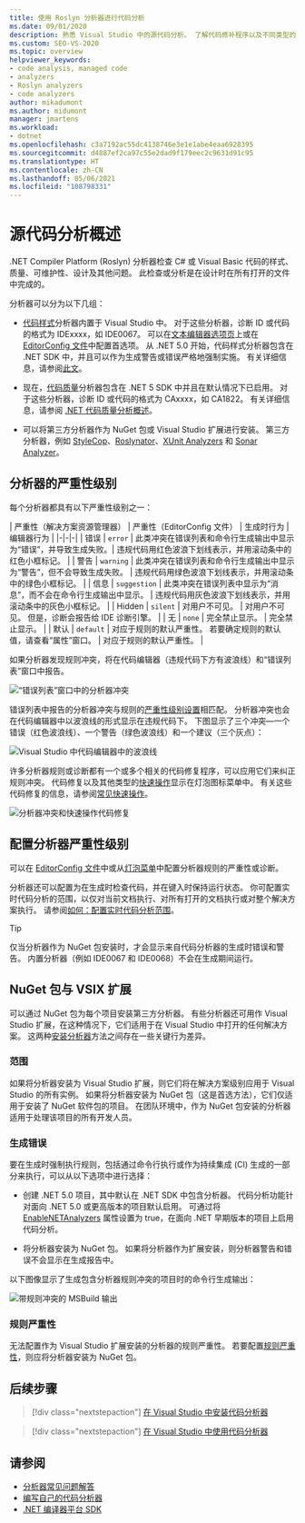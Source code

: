 ```yaml
---
title: 使用 Roslyn 分析器进行代码分析
ms.date: 09/01/2020
description: 熟悉 Visual Studio 中的源代码分析。 了解代码修补程序以及不同类型的分析器和严重性级别。
ms.custom: SEO-VS-2020
ms.topic: overview
helpviewer_keywords:
- code analysis, managed code
- analyzers
- Roslyn analyzers
- code analyzers
author: mikadumont
ms.author: midumont
manager: jmartens
ms.workload:
- dotnet
ms.openlocfilehash: c3a7192ac55dc4138746e3e1e1abe4eaa6928395
ms.sourcegitcommit: d4887ef2ca97c55e2dad9f179eec2c9631d91c95
ms.translationtype: HT
ms.contentlocale: zh-CN
ms.lasthandoff: 05/06/2021
ms.locfileid: "108798331"
---
```

# <a name="overview-of-source-code-analysis"></a>源代码分析概述

.NET Compiler Platform (Roslyn) 分析器检查 C# 或 Visual Basic 代码的样式、质量、可维护性、设计及其他问题。 此检查或分析是在设计时在所有打开的文件中完成的。

分析器可以分为以下几组：

- [代码样式](/dotnet/fundamentals/code-analysis/code-style-rule-options?preserve-view=true&view=vs-2019#convention-categories)分析器内置于 Visual Studio 中。 对于这些分析器，诊断 ID 或代码的格式为 IDExxxx，如 IDE0067。 可以在[文本编辑器选项页](../ide/code-styles-and-code-cleanup.md)上或在 [EditorConfig 文件](/dotnet/fundamentals/code-analysis/code-style-rule-options)中配置首选项。 从 .NET 5.0 开始，代码样式分析器包含在 .NET SDK 中，并且可以作为生成警告或错误严格地强制实施。 有关详细信息，请参阅[此文](/dotnet/fundamentals/productivity/code-analysis#code-style-analysis)。

- 现在，[代码质量](/dotnet/fundamentals/code-analysis/quality-rules/index)分析器包含在 .NET 5 SDK 中并且在默认情况下已启用。 对于这些分析器，诊断 ID 或代码的格式为 CAxxxx，如 CA1822。 有关详细信息，请参阅 [.NET 代码质量分析概述](/dotnet/fundamentals/productivity/code-analysis#code-quality-analysis)。

- 可以将第三方分析器作为 NuGet 包或 Visual Studio 扩展进行安装。 第三方分析器，例如 [StyleCop](https://www.nuget.org/packages/StyleCop.Analyzers/)、[Roslynator](https://www.nuget.org/packages/Roslynator.Analyzers/)、[XUnit Analyzers](https://www.nuget.org/packages/xunit.analyzers/) 和 [Sonar Analyzer](https://www.nuget.org/packages/SonarAnalyzer.CSharp/)。

## <a name="severity-levels-of-analyzers"></a>分析器的严重性级别

每个分析器都具有以下严重性级别之一：

| 严重性（解决方案资源管理器） | 严重性（EditorConfig 文件） | 生成时行为 | 编辑器行为 |
|-|-|-|
| 错误 | `error` | 此类冲突在错误列表和命令行生成输出中显示为“错误”，并导致生成失败。| 违规代码用红色波浪下划线表示，并用滚动条中的红色小框标记。 |
| 警告 | `warning` | 此类冲突在错误列表和命令行生成输出中显示为“警告”，但不会导致生成失败。 | 违规代码用绿色波浪下划线表示，并用滚动条中的绿色小框标记。 |
| 信息 | `suggestion` | 此类冲突在错误列表中显示为“消息”，而不会在命令行生成输出中显示。 | 违规代码用灰色波浪下划线表示，并用滚动条中的灰色小框标记。 |
| Hidden | `silent` | 对用户不可见。 | 对用户不可见。 但是，诊断会报告给 IDE 诊断引擎。 |
| 无 | `none` | 完全禁止显示。 | 完全禁止显示。 |
| 默认 | `default` | 对应于规则的默认严重性。 若要确定规则的默认值，请查看“属性”窗口。 | 对应于规则的默认严重性。 |

如果分析器发现规则冲突，将在代码编辑器（违规代码下方有波浪线）和“错误列表”窗口中报告。

![“错误列表”窗口中的分析器冲突](../code-quality/media/code-analysis-error-list.png)

错误列表中报告的分析器冲突与规则的[严重性级别设置](../code-quality/use-roslyn-analyzers.md#configure-severity-levels)相匹配。 分析器冲突也会在代码编辑器中以波浪线的形式显示在违规代码下。 下图显示了三个冲突&mdash;一个错误（红色波浪线）、一个警告（绿色波浪线）和一个建议（三个灰点）：

![Visual Studio 中代码编辑器中的波浪线](media/diagnostics-severity-colors.png)

许多分析器规则或诊断都有一个或多个相关的代码修复程序，可以应用它们来纠正规则冲突。 代码修复以及其他类型的[快速操作](../ide/quick-actions.md)显示在灯泡图标菜单中。 有关这些代码修复的信息，请参阅[常见快速操作](../ide/quick-actions.md)。

![分析器冲突和快速操作代码修复](../code-quality/media/built-in-analyzer-code-fix.png)

## <a name="configure-analyzer-severity-levels"></a>配置分析器严重性级别

可以在 [EditorConfig 文件](../code-quality/use-roslyn-analyzers.md#set-rule-severity-in-an-editorconfig-file)中或从[灯泡菜单](../code-quality/use-roslyn-analyzers.md#set-rule-severity-from-the-light-bulb-menu)中配置分析器规则的严重性或诊断。

分析器还可以配置为在生成时检查代码，并在键入时保持运行状态。 你可配置实时代码分析的范围，以仅对当前文档执行、对所有打开的文档执行或对整个解决方案执行。 请参阅[如何：配置实时代码分析范围](./configure-live-code-analysis-scope-managed-code.md)。

> [!TIP]
> 仅当分析器作为 NuGet 包安装时，才会显示来自代码分析器的生成时错误和警告。 内置分析器（例如 IDE0067 和 IDE0068）不会在生成期间运行。

## <a name="nuget-package-versus-vsix-extension"></a>NuGet 包与 VSIX 扩展

可以通过 NuGet 包为每个项目安装第三方分析器。 有些分析器还可用作 Visual Studio 扩展，在这种情况下，它们适用于在 Visual Studio 中打开的任何解决方案。 这两种[安装分析器](../code-quality/install-roslyn-analyzers.md)方法之间存在一些关键行为差异。

### <a name="scope"></a>范围

如果将分析器安装为 Visual Studio 扩展，则它们将在解决方案级别应用于 Visual Studio 的所有实例。 如果将分析器安装为 NuGet 包（这是首选方法），它们仅适用于安装了 NuGet 软件包的项目。 在团队环境中，作为 NuGet 包安装的分析器适用于处理该项目的所有开发人员。

### <a name="build-errors"></a>生成错误

要在生成时强制执行规则，包括通过命令行执行或作为持续集成 (CI) 生成的一部分来执行，可以从以下选项中进行选择：

- 创建 .NET 5.0 项目，其中默认在 .NET SDK 中包含分析器。 代码分析功能针对面向 .NET 5.0 或更高版本的项目默认启用。 可通过将 [EnableNETAnalyzers](/dotnet/core/project-sdk/msbuild-props#enablenetanalyzers) 属性设置为 true，在面向 .NET 早期版本的项目上启用代码分析。

- 将分析器安装为 NuGet 包。 如果将分析器作为扩展安装，则分析器警告和错误不会显示在生成报告中。

以下图像显示了生成包含分析器规则冲突的项目时的命令行生成输出：

![带规则冲突的 MSBuild 输出](media/command-line-build-analyzers.png)

### <a name="rule-severity"></a>规则严重性

无法配置作为 Visual Studio 扩展安装的分析器的规则严重性。 若要配置[规则严重性](../code-quality/use-roslyn-analyzers.md#configure-severity-levels)，则应将分析器安装为 NuGet 包。

## <a name="next-steps"></a>后续步骤

> [!div class="nextstepaction"]
> [在 Visual Studio 中安装代码分析器](../code-quality/install-roslyn-analyzers.md)

> [!div class="nextstepaction"]
> [在 Visual Studio 中使用代码分析器](../code-quality/use-roslyn-analyzers.md)

## <a name="see-also"></a>请参阅

- [分析器常见问题解答](analyzers-faq.yml)
- [编写自己的代码分析器](../extensibility/getting-started-with-roslyn-analyzers.md)
- [.NET 编译器平台 SDK](/dotnet/csharp/roslyn-sdk/)